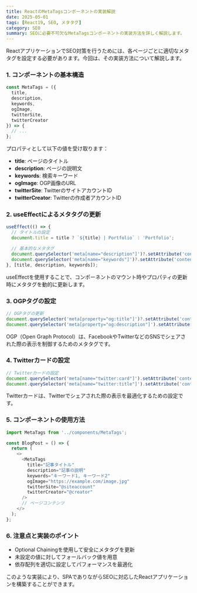 ```yaml
---
title: ReactのMetaTagsコンポーネントの実装解説
date: 2025-05-01
tags: [React19, SEO, メタタグ]
category: SEO
summary: SEOに必要不可欠なMetaTagsコンポーネントの実装方法を詳しく解説します。
---
```


ReactアプリケーションでSEO対策を行うためには、各ページごとに適切なメタタグを設定する必要があります。今回は、その実装方法について解説します。

### 1. コンポーネントの基本構造

```javascript
const MetaTags = ({ 
  title,
  description,
  keywords,
  ogImage,
  twitterSite,
  twitterCreator
}) => {
  // ...
};
```

プロパティとして以下の値を受け取ります：

- **title**: ページのタイトル
- **description**: ページの説明文
- **keywords**: 検索キーワード
- **ogImage**: OGP画像のURL
- **twitterSite**: TwitterのサイトアカウントID
- **twitterCreator**: Twitterの作成者アカウントID

### 2. useEffectによるメタタグの更新

```javascript
useEffect(() => {
  // タイトルの設定
  document.title = title ? `${title} | Portfolio` : 'Portfolio';

  // 基本的なメタタグ
  document.querySelector('meta[name="description"]')?.setAttribute('content', description || '');
  document.querySelector('meta[name="keywords"]')?.setAttribute('content', keywords || '');
}, [title, description, keywords]);
```

useEffectを使用することで、コンポーネントのマウント時やプロパティの更新時にメタタグを動的に更新します。

### 3. OGPタグの設定

```javascript
// OGPタグの更新
document.querySelector('meta[property="og:title"]')?.setAttribute('content', title ? `${title} | Portfolio` : 'Portfolio');
document.querySelector('meta[property="og:description"]').setAttribute('content', description || '');
```

OGP（Open Graph Protocol）は、FacebookやTwitterなどのSNSでシェアされた際の表示を制御するためのメタタグです。

### 4. Twitterカードの設定

```javascript
// Twitterカードの設定
document.querySelector('meta[name="twitter:card"]').setAttribute('content', 'summary_large_image');
document.querySelector('meta[name="twitter:title"]').setAttribute('content', title);
```

Twitterカードは、Twitterでシェアされた際の表示を最適化するための設定です。

### 5. コンポーネントの使用方法

```javascript
import MetaTags from '../components/MetaTags';

const BlogPost = () => {
  return (
    <>
      <MetaTags
        title="記事タイトル"
        description="記事の説明"
        keywords="キーワード1, キーワード2"
        ogImage="https://example.com/image.jpg"
        twitterSite="@siteaccount"
        twitterCreator="@creator"
      />
      // ページコンテンツ
    </>
  );
};
```

### 6. 注意点と実装のポイント

- Optional Chainingを使用して安全にメタタグを更新
- 未設定の値に対してフォールバック値を用意
- 依存配列を適切に設定してパフォーマンスを最適化

このような実装により、SPAでありながらSEOに対応したReactアプリケーションを構築することができます。
